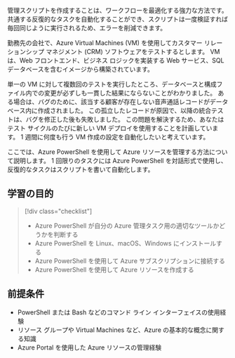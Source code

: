 管理スクリプトを作成することは、ワークフローを最適化する強力な方法です。 共通する反復的なタスクを自動化することができ、スクリプトは一度検証すれば毎回同じように実行されるため、エラーを削減できます。

勤務先の会社で、Azure Virtual Machines (VM) を使用してカスタマー リレーションシップ マネジメント (CRM) ソフトウェアをテストするとします。 VM は、Web フロントエンド、ビジネス ロジックを実装する Web サービス、SQL データベースを含むイメージから構築されています。

単一の VM に対して複数回のテストを実行したところ、データベースと構成ファイル内での変更が必ずしも一貫した結果にならないことがわかりました。 ある場合は、バグのために、該当する顧客が存在しない音声通話レコードがデータベース内に作成されました。 この孤立したレコードが原因で、以降の統合テストは、バグを修正した後も失敗しました。 この問題を解決するため、あなたはテスト サイクルのたびに新しい VM デプロイを使用することを計画しています。 1 週間に何度も行う VM 作成の設定を自動化したいと考えています。 

ここでは、Azure PowerShell を使用して Azure リソースを管理する方法について説明します。 1 回限りのタスクには Azure PowerShell を対話形式で使用し、反復的なタスクはスクリプトを書いて自動化します。 

## <a name="learning-objectives"></a>学習の目的
> [!div class="checklist"]
> * Azure PowerShell が自分の Azure 管理タスク用の適切なツールかどうかを判断する
> * Azure PowerShell を Linux、macOS、Windows にインストールする
> * Azure PowerShell を使用して Azure サブスクリプションに接続する
> * Azure PowerShell を使用して Azure リソースを作成する

## <a name="prerequisites"></a>前提条件
- PowerShell または Bash などのコマンド ライン インターフェイスの使用経験
- リソース グループや Virtual Machines など、Azure の基本的な概念に関する知識
- Azure Portal を使用した Azure リソースの管理経験
